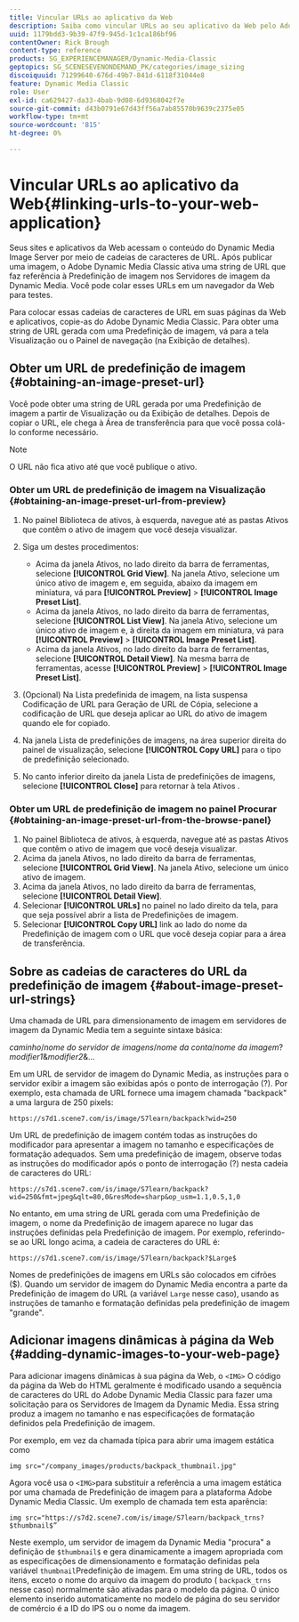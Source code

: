 ```yaml
---
title: Vincular URLs ao aplicativo da Web
description: Saiba como vincular URLs ao seu aplicativo da Web pelo Adobe Dynamic Media Classic.
uuid: 1179bdd3-9b39-47f9-945d-1c1ca186bf96
contentOwner: Rick Brough
content-type: reference
products: SG_EXPERIENCEMANAGER/Dynamic-Media-Classic
geptopics: SG_SCENESEVENONDEMAND_PK/categories/image_sizing
discoiquuid: 71299640-676d-49b7-841d-6118f31044e8
feature: Dynamic Media Classic
role: User
exl-id: ca629427-da33-4bab-9d08-6d9368042f7e
source-git-commit: d43b0791e67d43ff56a7ab85570b9639c2375e05
workflow-type: tm+mt
source-wordcount: '815'
ht-degree: 0%

---
```


# Vincular URLs ao aplicativo da Web{#linking-urls-to-your-web-application}

Seus sites e aplicativos da Web acessam o conteúdo do Dynamic Media Image Server por meio de cadeias de caracteres de URL. Após publicar uma imagem, o Adobe Dynamic Media Classic ativa uma string de URL que faz referência à Predefinição de imagem nos Servidores de imagem da Dynamic Media. Você pode colar esses URLs em um navegador da Web para testes.

Para colocar essas cadeias de caracteres de URL em suas páginas da Web e aplicativos, copie-as do Adobe Dynamic Media Classic. Para obter uma string de URL gerada com uma Predefinição de imagem, vá para a tela Visualização ou o Painel de navegação (na Exibição de detalhes).

## Obter um URL de predefinição de imagem {#obtaining-an-image-preset-url}

Você pode obter uma string de URL gerada por uma Predefinição de imagem a partir de Visualização ou da Exibição de detalhes. Depois de copiar o URL, ele chega à Área de transferência para que você possa colá-lo conforme necessário.

>[!NOTE]
>
>O URL não fica ativo até que você publique o ativo.

### Obter um URL de predefinição de imagem na Visualização {#obtaining-an-image-preset-url-from-preview}

1. No painel Biblioteca de ativos, à esquerda, navegue até as pastas Ativos que contêm o ativo de imagem que você deseja visualizar.
1. Siga um destes procedimentos:

   * Acima da janela Ativos, no lado direito da barra de ferramentas, selecione **[!UICONTROL Grid View]**. Na janela Ativo, selecione um único ativo de imagem e, em seguida, abaixo da imagem em miniatura, vá para **[!UICONTROL Preview]** > **[!UICONTROL Image Preset List]**.
   * Acima da janela Ativos, no lado direito da barra de ferramentas, selecione **[!UICONTROL List View]**. Na janela Ativo, selecione um único ativo de imagem e, à direita da imagem em miniatura, vá para **[!UICONTROL Preview]** > **[!UICONTROL Image Preset List]**.
   * Acima da janela Ativos, no lado direito da barra de ferramentas, selecione **[!UICONTROL Detail View]**. Na mesma barra de ferramentas, acesse **[!UICONTROL Preview]** > **[!UICONTROL Image Preset List]**.

1. (Opcional) Na Lista predefinida de imagem, na lista suspensa Codificação de URL para Geração de URL de Cópia, selecione a codificação de URL que deseja aplicar ao URL do ativo de imagem quando ele for copiado.
1. Na janela Lista de predefinições de imagens, na área superior direita do painel de visualização, selecione **[!UICONTROL Copy URL]** para o tipo de predefinição selecionado.
1. No canto inferior direito da janela Lista de predefinições de imagens, selecione **[!UICONTROL Close]** para retornar à tela Ativos .

### Obter um URL de predefinição de imagem no painel Procurar {#obtaining-an-image-preset-url-from-the-browse-panel}

1. No painel Biblioteca de ativos, à esquerda, navegue até as pastas Ativos que contêm o ativo de imagem que você deseja visualizar.
1. Acima da janela Ativos, no lado direito da barra de ferramentas, selecione **[!UICONTROL Grid View]**. Na janela Ativo, selecione um único ativo de imagem.
1. Acima da janela Ativos, no lado direito da barra de ferramentas, selecione **[!UICONTROL Detail View]**.
1. Selecionar **[!UICONTROL URLs]** no painel no lado direito da tela, para que seja possível abrir a lista de Predefinições de imagem.
1. Selecionar **[!UICONTROL Copy URL]** link ao lado do nome da Predefinição de imagem com o URL que você deseja copiar para a área de transferência.

## Sobre as cadeias de caracteres do URL da predefinição de imagem {#about-image-preset-url-strings}

Uma chamada de URL para dimensionamento de imagem em servidores de imagem da Dynamic Media tem a seguinte sintaxe básica:

*caminho*/*nome do servidor de imagens*/*nome da conta*/*nome da imagem*?*modifier1*&amp;*modifier2*&amp;...

Em um URL de servidor de imagem do Dynamic Media, as instruções para o servidor exibir a imagem são exibidas após o ponto de interrogação (?). Por exemplo, esta chamada de URL fornece uma imagem chamada &quot;backpack&quot; a uma largura de 250 pixels:

```as3
https://s7d1.scene7.com/is/image/S7learn/backpack?wid=250
```

Um URL de predefinição de imagem contém todas as instruções do modificador para apresentar a imagem no tamanho e especificações de formatação adequados. Sem uma predefinição de imagem, observe todas as instruções do modificador após o ponto de interrogação (?) nesta cadeia de caracteres do URL:

```as3
https://s7d1.scene7.com/is/image/S7learn/backpack?wid=250&fmt=jpeg&qlt=80,0&resMode=sharp&op_usm=1.1,0.5,1,0
```

No entanto, em uma string de URL gerada com uma Predefinição de imagem, o nome da Predefinição de imagem aparece no lugar das instruções definidas pela Predefinição de imagem. Por exemplo, referindo-se ao URL longo acima, a cadeia de caracteres do URL é:

```as3
https://s7d1.scene7.com/is/image/S7learn/backpack?$Large$
```

Nomes de predefinições de imagens em URLs são colocados em cifrões ($). Quando um servidor de imagem do Dynamic Media encontra a parte da Predefinição de imagem do URL (a variável `Large` nesse caso), usando as instruções de tamanho e formatação definidas pela predefinição de imagem &quot;grande&quot;.

## Adicionar imagens dinâmicas à página da Web {#adding-dynamic-images-to-your-web-page}

Para adicionar imagens dinâmicas à sua página da Web, o `<IMG>` O código da página da Web do HTML geralmente é modificado usando a sequência de caracteres do URL do Adobe Dynamic Media Classic para fazer uma solicitação para os Servidores de Imagem da Dynamic Media. Essa string produz a imagem no tamanho e nas especificações de formatação definidos pela Predefinição de imagem.

Por exemplo, em vez da chamada típica para abrir uma imagem estática como

```as3
img src="/company_images/products/backpack_thumbnail.jpg"
```

Agora você usa o `<IMG>`para substituir a referência a uma imagem estática por uma chamada de Predefinição de imagem para a plataforma Adobe Dynamic Media Classic. Um exemplo de chamada tem esta aparência:

```as3
img src="https://s7d2.scene7.com/is/image/S7learn/backpack_trns?$thumbnail$”
```

Neste exemplo, um servidor de imagem da Dynamic Media &quot;procura&quot; a definição de `$thumbnail$` e gera dinamicamente a imagem apropriada com as especificações de dimensionamento e formatação definidas pela variável `thumbnail`Predefinição de imagem. Em uma string de URL, todos os itens, exceto o nome do arquivo da imagem do produto ( `backpack_trns` nesse caso) normalmente são ativadas para o modelo da página. O único elemento inserido automaticamente no modelo de página do seu servidor de comércio é a ID do IPS ou o nome da imagem.

